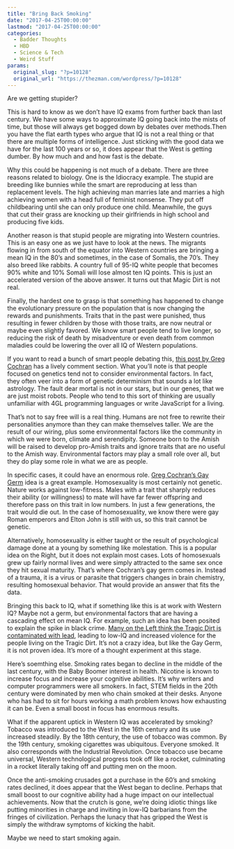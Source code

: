```yaml
---
title: "Bring Back Smoking"
date: "2017-04-25T00:00:00"
lastmod: "2017-04-25T00:00:00"
categories:
  - Badder Thoughts
  - HBD
  - Science & Tech
  - Weird Stuff
params:
  original_slug: "?p=10128"
  original_url: "https://thezman.com/wordpress/?p=10128"
---
```


Are we getting stupider?

This is hard to know as we don’t have IQ exams from further back than
last century. We have some ways to approximate IQ going back into the
mists of time, but those will always get bogged down by debates over
methods.Then you have the flat earth types who argue that IQ is not a
real thing or that there are multiple forms of intelligence. Just
sticking with the good data we have for the last 100 years or so, it
does appear that the West is getting dumber. By how much and and how
fast is the debate.

Why this could be happening is not much of a debate. There are three
reasons related to biology. One is the Idiocracy example. The stupid are
breeding like bunnies while the smart are reproducing at less than
replacement levels. The high achieving man marries late and marries a
high achieving women with a head full of feminist nonsense. They put off
childbearing until she can only produce one child. Meanwhile, the guys
that cut their grass are knocking up their girlfriends in high school
and producing five kids.

Another reason is that stupid people are migrating into Western
countries. This is an easy one as we just have to look at the news. The
migrants flowing in from south of the equator into Western countries are
bringing a mean IQ in the 80’s and sometimes, in the case of Somalis,
the 70’s. They also breed like rabbits. A country full of 95-IQ white
people that becomes 90% white and 10% Somali will lose almost ten IQ
points. This is just an accelerated version of the above answer. It
turns out that Magic Dirt is not real.

Finally, the hardest one to grasp is that something has happened to
change the evolutionary pressure on the population that is now changing
the rewards and punishments. Traits that in the past were punished, thus
resulting in fewer children by those with those traits, are now neutral
or maybe even slightly favored. We know smart people tend to live
longer, so reducing the risk of death by misadventure or even death from
common maladies could be lowering the over all IQ of Western
populations.

If you want to read a bunch of smart people debating this,
<a href="https://westhunt.wordpress.com/2017/04/21/dysgenics-general/"
rel="noopener noreferrer" target="_blank">this post by Greg Cochran</a>
has a lively comment section. What you’ll note is that people focused on
genetics tend not to consider environmental factors. In fact, they often
veer into a form of genetic determinism that sounds a lot like
astrology. The fault dear mortal is not in our stars, but in our genes,
that we are just moist robots. People who tend to this sort of thinking
are usually unfamiliar with 4GL programming languages or write
JavaScript for a living.

That’s not to say free will is a real thing. Humans are not free to
rewrite their personalities anymore than they can make themselves
taller. We are the result of our wiring, plus some environmental factors
like the community in which we were born, climate and serendipity.
Someone born to the Amish will be raised to develop pro-Amish traits and
ignore traits that are no useful to the Amish way. Environmental factors
may play a small role over all, but they do play some role in what we
are as people.

In specific cases, it could have an enormous role. <a
href="http://www.unz.com/jman/greg-cochrans-gay-germ-hypothesis-an-exercise-in-the-power-of-germs/"
rel="noopener noreferrer" target="_blank">Greg Cochran’s Gay Germ</a> idea
is a great example. Homosexuality is most certainly not genetic. Nature
works against low-fitness. Males with a trait that sharply reduces their
ability (or willingness) to mate will have far fewer offspring and
therefore pass on this trait in low numbers. In just a few generations,
the trait would die out. In the case of homosexuality, we know there
were gay Roman emperors and Elton John is still with us, so this trait
cannot be genetic.

Alternatively, homosexuality is either taught or the result of
psychological damage done at a young by something like molestation. This
is a popular idea on the Right, but it does not explain most cases. Lots
of homosexuals grew up fairly normal lives and were simply attracted to
the same sex once they hit sexual maturity. That’s where Cochran’s gay
germ comes in. Instead of a trauma, it is a virus or parasite that
triggers changes in brain chemistry, resulting homosexual behavior. That
would provide an answer that fits the data.

Bringing this back to IQ, what if something like this is at work with
Western IQ? Maybe not a germ, but environmental factors that are having
a cascading effect on mean IQ. For example, such an idea has been
posited to explain the spike in black crime. <a
href="http://www.motherjones.com/environment/2016/02/lead-exposure-gasoline-crime-increase-children-health"
rel="noopener noreferrer" target="_blank">Many on the Left think the
Tragic Dirt is contaminated with lead</a>, leading to low-IQ and
increased violence for the people living on the Tragic Dirt. It’s not a
crazy idea, but like the Gay Germ, it is not proven idea. It’s more of a
thought experiment at this stage.

Here’s soemthing else. Smoking rates began to decline in the middle of
the last century, with the Baby Boomer interest in health. Nicotine is
known to increase focus and increase your cognitive abilities. It’s why
writers and computer programmers were all smokers. In fact, STEM fields
in the 20th century were dominated by men who chain smoked at their
desks. Anyone who has had to sit for hours working a math problem knows
how exhausting it can be. Even a small boost in focus has enormous
results.

What if the apparent uptick in Western IQ was accelerated by smoking?
Tobacco was introduced to the West in the 16th century and its use
increased steadily. By the 18th century, the use of tobacco was common.
By the 19th century, smoking cigarettes was ubiquitous. Everyone smoked.
It also corresponds with the Industrial Revolution. Once tobacco use
became universal, Western technological progress took off like a rocket,
culminating in a rocket literally taking off and putting men on the
moon.

Once the anti-smoking crusades got a purchase in the 60’s and smoking
rates declined, it does appear that the West began to decline. Perhaps
that small boost to our cognitive ability had a huge impact on our
intellectual achievements. Now that the crutch is gone, we’re doing
idiotic things like putting minorities in charge and inviting in low-IQ
barbarians from the fringes of civilization. Perhaps the lunacy that has
gripped the West is simply the withdraw symptoms of kicking the habit.

Maybe we need to start smoking again.
